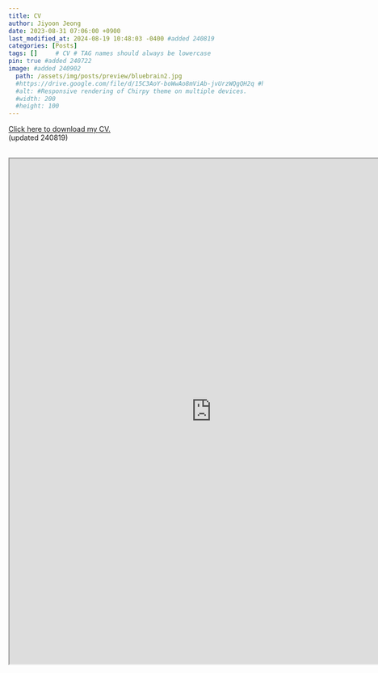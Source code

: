 ```yaml
---
title: CV
author: Jiyoon Jeong
date: 2023-08-31 07:06:00 +0900
last_modified_at: 2024-08-19 10:48:03 -0400 #added 240819
categories: [Posts]
tags: []     # CV # TAG names should always be lowercase
pin: true #added 240722
image: #added 240902
  path: /assets/img/posts/preview/bluebrain2.jpg 
  #https://drive.google.com/file/d/15C3AoY-boWwAo8mViAb-jvUrzWQgQH2q #https://media.istockphoto.com/id/518550158/ko/%EC%82%AC%EC%A7%84/%EB%B2%84%EC%A7%80%EB%8B%88%EC%95%84-%EB%8C%80%ED%95%99-%EC%9C%A0%EB%8B%88%EB%B2%84%EC%8B%9C%ED%8B%B0-%ED%99%80-%EC%A0%84%EB%A9%B4-%EC%9E%94%EB%94%94.jpg?s=612x612&w=0&k=20&c=n38_wFZixGCWLhd6bnT-hsAV1y3eMvACQXZMjNZvIPs=
  #alt: #Responsive rendering of Chirpy theme on multiple devices.
  #width: 200
  #height: 100
---
```


[Click here to download my CV.](https://drive.google.com/file/d/1_bSF0ejDbCk5W9cCpFGq55S5pOp2uEm3/view?usp=drive_link) <br/> 
(updated 240819)

<br/>

<iframe src="https://drive.google.com/file/d/1_bSF0ejDbCk5W9cCpFGq55S5pOp2uEm3/preview" width="800" height="1000" allow="autoplay"></iframe>

<!--
<iframe src="https://drive.google.com/file/d/1z6oSZy1UmCWYm-R0B7Cm7u_DWJdqnFTz/preview" width="800" height="1000" allow="autoplay"></iframe>
<iframe src="https://drive.google.com/file/d/1D3cUQulw7VK-iFFrtCQomm96P4mf9SR1/preview" width="800" height="1000" allow="autoplay"></iframe>
<iframe src="https://drive.google.com/file/d/1z21XBAk47rmNiR6sJ35aQoWyn2reeO_h/preview" width="800" height="1000" allow="autoplay"></iframe>

![Jiyoon_Jeong-CV_1](https://drive.google.com/uc?id=1z6oSZy1UmCWYm-R0B7Cm7u_DWJdqnFTz)
![Jiyoon_Jeong-CV_2](https://drive.google.com/uc?id=1D3cUQulw7VK-iFFrtCQomm96P4mf9SR1)
![Jiyoon_Jeong-CV_3](https://drive.google.com/uc?id=1z21XBAk47rmNiR6sJ35aQoWyn2reeO_h)

<img src="https://drive.google.com/uc?id=1z6oSZy1UmCWYm-R0B7Cm7u_DWJdqnFTz" />
-->


<!-- Google Drive image share link (original)
https://drive.google.com/file/d/1z6oSZy1UmCWYm-R0B7Cm7u_DWJdqnFTz/view?usp=sharing
https://drive.google.com/file/d/1D3cUQulw7VK-iFFrtCQomm96P4mf9SR1/view?usp=sharing
https://drive.google.com/file/d/1z21XBAk47rmNiR6sJ35aQoWyn2reeO_h/view?usp=sharing
-->

<!-- M added 240726 - to embed pdf, but didn't work
<object data="../assets/pdf/Jiyoon_Jeong-CV_updated240719.pdf" width="1000" height="1000" type='application/pdf'/></object>
-->